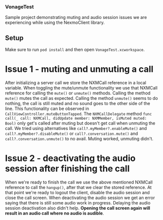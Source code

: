 ### VonageTest

Sample project demonstrating muting and audio session issues we are experiencing while using the NexmoClient library.

## Setup
Make sure to run `pod install` and then open `VonageTest.xcworkspace`.

# Issue 1 - muting and unmuting a call
After initializing a server call we store the NXMCall reference in a local variable. When toggling the mute/unmute functionality we use that NXMCall reference for calling the `mute()` or `unmute()` methods. Calling the method `mute()` mutes the call as expected. Calling the method `unmute()` seems to do nothing, the call is still muted and no sound goes to the other side of the line. This functionality can be observed in `CallViewController.muteButtonTapped`. The `NXMCallDelegate` method `func call(_ call: NXMCall, didUpdate member: NXMMember, isMuted muted: Bool)` only get's called after muting but doesn't get call when unmuting the call. We tried using alternatives like `call?.myMember?.enableMute()` and `call?.myMember?.disableMute()` or `call?.conversation.mute()` and `call?.conversation.unmute()` to no avail. Muting worked, unmuting didn't.

# Issue 2 - deactivating the audio session after finishing the call
When we're ready to finish the call we use the above mentioned NXMCall reference to call the `hangup()`, after that we clear the stored reference. At that point we're ready to logout the client, disable the audio session and close the call screen. When deactivating the audio session we get an error saying that there is still some audio work in progress. Delaying the audio session deactivation also didn't help. **Opening the call screen again will result in an audio call where no audio is audible**.
